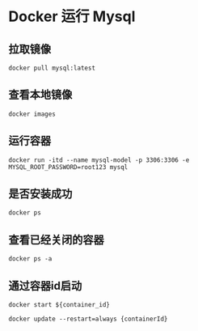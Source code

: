 # Docker 运行 Mysql


## 拉取镜像
```shell
docker pull mysql:latest
```

## 查看本地镜像
```shell
docker images
```

## 运行容器
```shell
docker run -itd --name mysql-model -p 3306:3306 -e MYSQL_ROOT_PASSWORD=root123 mysql
```

## 是否安装成功
```shell
docker ps
```

## 查看已经关闭的容器
```shell
docker ps -a
```

## 通过容器id启动
```shell
docker start ${container_id}

docker update --restart=always {containerId}
```


<comment/>